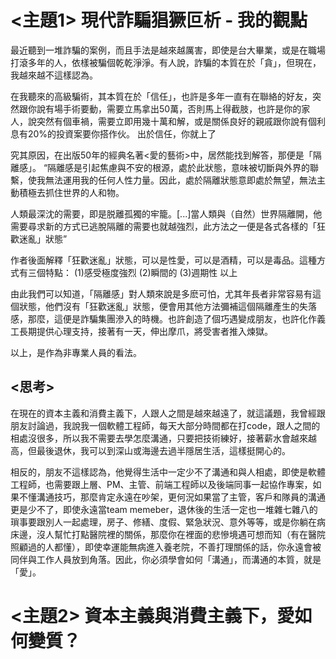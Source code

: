 # <主題1> 現代詐騙猖獗叵析   - 我的觀點

最近聽到一堆詐騙的案例，而且手法是越來越厲害，即使是台大畢業，或是在職場打滾多年的人，依樣被騙個乾乾淨淨。有人說，詐騙的本質在於「貪」，但現在，我越來越不這樣認為。

在我聽來的高級騙術，其本質在於「信任」，也許是多年一直有在聯絡的好友，突然跟你說有場手術要動，需要立馬拿出50萬，否則馬上得截肢，也許是你的家人，說突然有個車禍，需要立即用幾十萬和解，或是關係良好的親戚跟你說有個利息有20%的投資案要你搭作伙。
出於信任，你就上了

究其原因，在出版50年的經典名著<愛的藝術>中，居然能找到解答，那便是「隔離感」。
“隔離感是引起焦慮與不安的根源，處於此狀態，意味被切斷與外界的聯繫，使我無法運用我的任何人性力量。因此，處於隔離狀態意即處於無望，無法主動積極去抓住世界的人和物。

人類最深沈的需要，即是脱離孤獨的牢籠。[...]當人類與（自然）世界隔離開，他需要尋求新的方式已逃脫隔離的需要也就越強烈，此方法之一便是各式各樣的「狂歡迷亂」狀態”

作者後面解釋「狂歡迷亂」狀態，可以是性愛，可以是酒精，可以是毒品。這種方式有三個特點：
(1)感受極度強烈
(2)瞬間的
(3)週期性
以上

由此我們可以知道，「隔離感」對人類來說是多麽可怕，尤其年長者非常容易有這個狀態，他們沒有「狂歡迷亂」狀態，便會用其他方法彌補這個隔離產生的失落感，那麼，這便是詐騙集團滲入的時機。也許創造了個巧遇變成朋友，也許化作義工長期提供心理支持，接著有一天，伸出摩爪，將受害者推入煉獄。

以上，是作為非專業人員的看法。
## <思考>

在現在的資本主義和消費主義下，人跟人之間是越來越遠了，就這議題，我曾經跟朋友討論過，我說我一個軟體工程師，每天大部分時間都在打code，跟人之間的相處沒很多，所以我不需要去學怎麼溝通，只要把技術練好，接著薪水會越來越高，但最後退休，我可以到深山或海邊去過半隱居生活，這樣挺開心的。

相反的，朋友不這樣認為，他覺得生活中一定少不了溝通和與人相處，即使是軟體工程師，也需要跟上層、PM、主管、前端工程師以及後端同事一起協作專案，如果不懂溝通技巧，那麼肯定永遠在吵架，更何況如果當了主管，客戶和隊員的溝通更是少不了，即使永遠當team memeber，退休後的生活一定也一堆雜七雜八的瑣事要跟別人一起處理，房子、修繕、度假、緊急狀況、意外等等，或是你躺在病床邊，沒人幫忙打點醫院裡的關係，那麼你在裡面的悲慘境遇可想而知（有在醫院照顧過的人都懂），即使幸運能無病進入養老院，不善打理關係的話，你永遠會被同伴與工作人員放到角落。因此，你必須學會如何「溝通」，而溝通的本質，就是「愛」。




# <主題2> 資本主義與消費主義下，愛如何變質？
